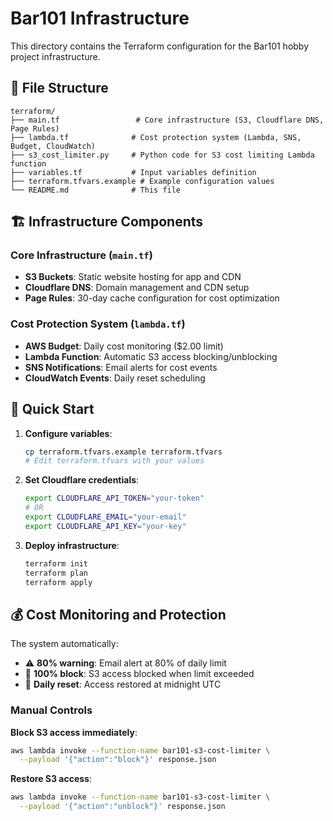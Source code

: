 # Bar101 Infrastructure

This directory contains the Terraform configuration for the Bar101 hobby project infrastructure.

## 📁 File Structure

```
terraform/
├── main.tf                 # Core infrastructure (S3, Cloudflare DNS, Page Rules)
├── lambda.tf              # Cost protection system (Lambda, SNS, Budget, CloudWatch)
├── s3_cost_limiter.py     # Python code for S3 cost limiting Lambda function
├── variables.tf           # Input variables definition
├── terraform.tfvars.example # Example configuration values
└── README.md              # This file
```

## 🏗️ Infrastructure Components

### Core Infrastructure (`main.tf`)
- **S3 Buckets**: Static website hosting for app and CDN
- **Cloudflare DNS**: Domain management and CDN setup
- **Page Rules**: 30-day cache configuration for cost optimization

### Cost Protection System (`lambda.tf`)
- **AWS Budget**: Daily cost monitoring ($2.00 limit)
- **Lambda Function**: Automatic S3 access blocking/unblocking
- **SNS Notifications**: Email alerts for cost events
- **CloudWatch Events**: Daily reset scheduling

## 🚀 Quick Start

1. **Configure variables**:
   ```bash
   cp terraform.tfvars.example terraform.tfvars
   # Edit terraform.tfvars with your values
   ```

2. **Set Cloudflare credentials**:
   ```bash
   export CLOUDFLARE_API_TOKEN="your-token"
   # OR
   export CLOUDFLARE_EMAIL="your-email"
   export CLOUDFLARE_API_KEY="your-key"
   ```

3. **Deploy infrastructure**:
   ```bash
   terraform init
   terraform plan
   terraform apply
   ```

## 💰 Cost Monitoring and Protection

The system automatically:
- ⚠️ **80% warning**: Email alert at 80% of daily limit
- 🛑 **100% block**: S3 access blocked when limit exceeded
- 🔄 **Daily reset**: Access restored at midnight UTC

### Manual Controls

**Block S3 access immediately**:
```bash
aws lambda invoke --function-name bar101-s3-cost-limiter \
  --payload '{"action":"block"}' response.json
```

**Restore S3 access**:
```bash
aws lambda invoke --function-name bar101-s3-cost-limiter \
  --payload '{"action":"unblock"}' response.json
```